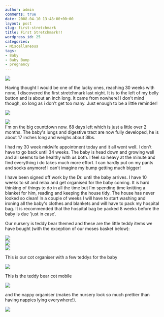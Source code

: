 ```yaml
---
author: admin
comments: true
date: 2008-04-10 13:48:00+00:00
layout: post
slug: first-stretchmark
title: First Stretchmark!!
wordpress_id: 25
categories:
- Miscellaneous
tags:
- Baby
- Baby Bump
- pregnancy
---
```


[![](http://bp3.blogger.com/_C-ub7-hXVgE/R_4cn6tYjNI/AAAAAAAAEaA/YptfOimkqKQ/s400/fetaldev30.jpg)](http://bp3.blogger.com/_C-ub7-hXVgE/R_4cn6tYjNI/AAAAAAAAEaA/YptfOimkqKQ/s1600-h/fetaldev30.jpg)

Having thought I would be one of the lucky ones, reaching 30 weeks with none, I discovered the first stretchmark last night. It is to the left of my belly button and is about an inch long. It came from nowhere! I don't mind though, so long as i don't get too many. Just enough to be a little reminder!

  


![](http://bp0.blogger.com/_C-ub7-hXVgE/R_4dUKtYjTI/AAAAAAAAEaw/JlM6JWJZMvQ/s400/n506343024_451398_5499-1.jpg)

  
[![](http://bp2.blogger.com/_C-ub7-hXVgE/R_4dUqtYjVI/AAAAAAAAEbA/KABLobFd7RY/s400/n506343024_451399_5816-1.jpg)](http://bp2.blogger.com/_C-ub7-hXVgE/R_4dUqtYjVI/AAAAAAAAEbA/KABLobFd7RY/s1600-h/n506343024_451399_5816-1.jpg)  
I'm on the big countdown now. 68 days left which is just a little over 2 months. The baby's lungs and digestive tract are now fully developed, he is about 17 inches long and weighs about 3lbs.  
  
I had my 30 week midwife appointment today and it all went well. I don't have to go back until 34 weeks. The baby is head down and growing well and all seems to be healthy with us both. I feel so heavy at the minute and find everything i do takes much more effort. I can hardly put on my pants and socks anymore! I can't imagine my bump getting much bigger!  
  
I have been signed off work by the Dr. until the baby arrives. I have 10 weeks to sit and relax and get organised for the baby coming. It is hard thinking of things to do in all the time but I'm spending time knitting a blanket for him, reading and keeping the house tidy. The house has never looked so clean! In a couple of weeks I will have to start washing and ironing all the baby's clothes and blankets and will have to pack my hospital bag. It is recommended that the hospital bag be packed 8 weeks before the baby is due 'just in case'.  
  
Our nursery is teddy bear themed and these are the little teddy items we have bought (with the exception of our moses basket below):  
  
[![](http://bp3.blogger.com/_C-ub7-hXVgE/R_4dT6tYjSI/AAAAAAAAEao/DBEmTH6X0LY/s400/n506343024_435304_2681.jpg)](http://bp3.blogger.com/_C-ub7-hXVgE/R_4dT6tYjSI/AAAAAAAAEao/DBEmTH6X0LY/s1600-h/n506343024_435304_2681.jpg)  
[![](http://bp1.blogger.com/_C-ub7-hXVgE/R_4coatYjOI/AAAAAAAAEaI/c4M7haS4I5k/s400/n506343024_435297_455.jpg)](http://bp1.blogger.com/_C-ub7-hXVgE/R_4coatYjOI/AAAAAAAAEaI/c4M7haS4I5k/s1600-h/n506343024_435297_455.jpg)  
[![](http://bp1.blogger.com/_C-ub7-hXVgE/R_4coatYjPI/AAAAAAAAEaQ/3UGIEOTGEqw/s400/n506343024_435300_1318.jpg)](http://bp1.blogger.com/_C-ub7-hXVgE/R_4coatYjPI/AAAAAAAAEaQ/3UGIEOTGEqw/s1600-h/n506343024_435300_1318.jpg)  


  
This is our cot organiser with a few teddys for the baby  
  


  
[![](http://bp1.blogger.com/_C-ub7-hXVgE/R_4coatYjQI/AAAAAAAAEaY/W8BzNWHZj6E/s400/n506343024_435301_1612.jpg)](http://bp1.blogger.com/_C-ub7-hXVgE/R_4coatYjQI/AAAAAAAAEaY/W8BzNWHZj6E/s1600-h/n506343024_435301_1612.jpg)  


  
This is the teddy bear cot mobile  
  


[![](http://bp2.blogger.com/_C-ub7-hXVgE/R_4coqtYjRI/AAAAAAAAEag/P_2rch2edi4/s400/n506343024_435303_8119.jpg)](http://bp2.blogger.com/_C-ub7-hXVgE/R_4coqtYjRI/AAAAAAAAEag/P_2rch2edi4/s1600-h/n506343024_435303_8119.jpg)  


  
and the nappy organiser (makes the nursery look so much prettier than having nappies lying everywhere!).  
  


![](https://blogger.googleusercontent.com/tracker/251139911615938991-1569761879371112726?l=www.outmumbered.com)
